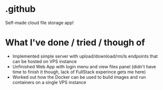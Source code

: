 # .github
Self-made cloud file storage app!

# What I've done / tried / though of

- Implemented simple server with upload/download/rm/ls endpoints that can be hosted on VPS instance
- Unfinished Web App with login menu and view files panel (didn't have time to finish it though, lack of FullStack experince gets me here)
- Worked out how the Docker can be used to build images and run containers on a single VPS instance
